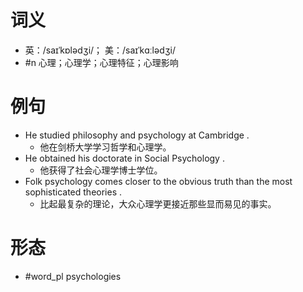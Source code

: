 # 词义
- 英：/saɪˈkɒlədʒi/； 美：/saɪˈkɑːlədʒi/
- #n 心理；心理学；心理特征；心理影响
# 例句
- He studied philosophy and psychology at Cambridge .
	- 他在剑桥大学学习哲学和心理学。
- He obtained his doctorate in Social Psychology .
	- 他获得了社会心理学博士学位。
- Folk psychology comes closer to the obvious truth than the most sophisticated theories .
	- 比起最复杂的理论，大众心理学更接近那些显而易见的事实。
# 形态
- #word_pl psychologies
